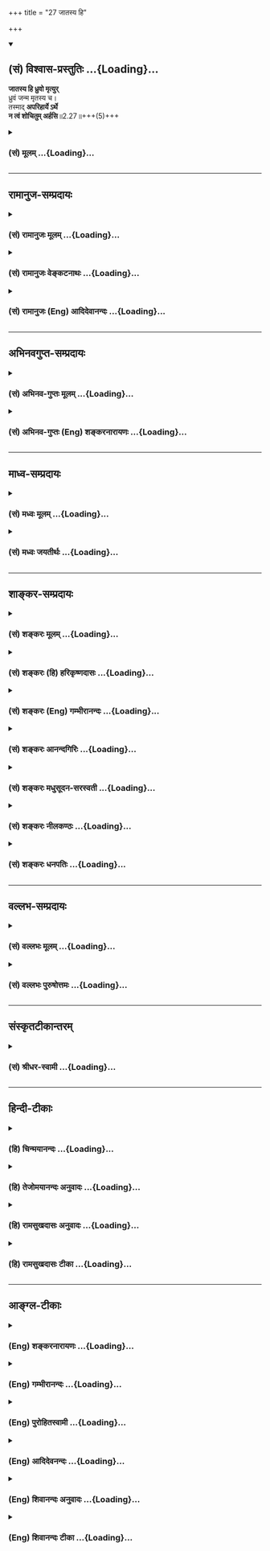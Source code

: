+++
title = "27 जातस्य हि"

+++
<div class="js_include" newlevelforh1="2" title="(सं) विश्वास-प्रस्तुतिः" unfilled url="/mahAbhAratam/vyAsaH/shlokashaH/06-bhIShma-parva/03-bhagavad-gItA-parva/saMskRtam/vishvAsa-prastutiH/02_sAnkhya-yogaH_sarva-/27_jAtasya_hi.md">
<details open><summary><h2>(सं) विश्वास-प्रस्तुतिः ...{Loading}...</h2></summary>

**जातस्य हि ध्रुवो मृत्युर्**  
ध्रुवं जन्म मृतस्य च।  
तस्माद् **अपरिहार्ये ऽर्थे**  
**न त्वं शोचितुम् अर्हसि**॥2.27॥+++(5)+++
</details>
</div>
<div class="js_include collapsed" newlevelforh1="3" title="(सं) मूलम्" unfilled url="/mahAbhAratam/vyAsaH/shlokashaH/06-bhIShma-parva/03-bhagavad-gItA-parva/saMskRtam/mUlam/02_sAnkhya-yogaH_sarva-/27_jAtasya_hi.md">
<details><summary><h3>(सं) मूलम् ...{Loading}...</h3></summary>

जातस्य हि ध्रुवो मृत्युर्ध्रुवं जन्म मृतस्य च।  
तस्मादपरिहार्येऽर्थे न त्वं शोचितुमर्हसि।।2.27।।
</details>
</div>


_________________
## रामानुज-सम्प्रदायः
<div class="js_include collapsed" newlevelforh1="3" title="(सं) रामानुजः मूलम्" unfilled url="/mahAbhAratam/vyAsaH/shlokashaH/06-bhIShma-parva/03-bhagavad-gItA-parva/saMskRtam/rAmAnujaH/mUlam/02_sAnkhya-yogaH_sarva-/27_jAtasya_hi.md">
<details><summary><h3>(सं) रामानुजः मूलम् ...{Loading}...</h3></summary>

।।2.27।। उत्पन्नस्य विनाशो **ध्रुवः** अवर्जनीय उपलभ्यते। तथा विनष्टस्य
अपि **जन्म** अवर्जनीयम्।  
कथम् इदम् उपलभ्यते विनष्टस्य उत्पत्तिः इति।  
सत एव उत्पत्त्युपलब्धेः असतः च अनुपलब्धेः। उत्पत्तिविनाशादयः सतो
द्रव्यस्य अवस्थाविशेषाः। तन्तुप्रभृतीनि द्रव्याणि सन्ति एव
रचनाविशेषयुक्तानि पटादीनि उच्यन्ते।  
असत्कार्यवादिना अपि एतावद् एव उपलभ्यते। न हि तत्र
तन्तुसंस्थानविशेषातिरेकेण द्रव्यान्तरं प्रतीयते।  
कारकव्यापारनामान्तरभजनव्यवहारविशेषाणाम् एतावता एव उपपत्तेः न च
द्रव्यान्तरकल्पना युक्ता। अत उत्पत्तिविनाशादयः सतो द्रव्यस्य
अवस्थाविशेषाः।  
उत्पत्त्याख्याम् अवस्थाम् उपयातस्य द्रव्यस्य
तद्विरोध्यवस्थान्तरप्राप्तिः विनाश इति उच्यते।  
मृद्द्रव्यस्य पिण्डत्वघटत्वकपालत्वचूर्णत्वादिवत् परिणामिद्रव्यस्य
परिणामपरम्परा अवर्जनीया। तत्र पूर्वावस्थस्य द्रव्यस्य
उत्तरावस्थाप्राप्तिः विनाशः सा एव तदवस्थस्य उत्पत्तिः। एवम्
उत्पत्तिविनाशाख्यपरिणामपरम्परा परिणामिनो द्रव्यस्य अपरिहार्या इति
**न** तत्र **शोचितुम् अर्हसि।  
सतो द्रव्यस्य पूर्वावस्थाविरोध्यवस्थान्तरप्राप्तिदर्शनेन यः अल्पीयान्
शोकः सोऽपि मनुष्यादिभूतेषु न संभवति इत्याह।  
**

</details>
</div>
<div class="js_include collapsed" newlevelforh1="3" title="(सं) रामानुजः वेङ्कटनाथः" unfilled url="/mahAbhAratam/vyAsaH/shlokashaH/06-bhIShma-parva/03-bhagavad-gItA-parva/saMskRtam/rAmAnujaH/venkaTanAthaH/02_sAnkhya-yogaH_sarva-/27_jAtasya_hi.md">
<details><summary><h3>(सं) रामानुजः वेङ्कटनाथः ...{Loading}...</h3></summary>

  
  
।।2.27।। ध्रुवमृत्युमृतादिशब्दानां अर्थान्तरव्युदासाय प्रकृतोपपादकंजातस्य
इत्यादिकं व्याख्याति उत्पन्नस्येत्यादि। उपलभ्यते
इतिहिशब्दसूचितप्रमाणप्रसिद्धिरुच्यते। हेतुपरत्वेऽपि
हिशब्दस्यार्थात्तत्सिद्धिः। मृतस्य जन्मव्याघाताभिप्रायेण चोदयति कथमिति।
यदि केवलमौपदेशिकोऽयमर्थः स्यात् तथाऽभ्युपगम्येत। अत्र तुजातस्य हि इति
लोकसिद्धानुवादेनोच्यते। लोके च प्रागसत एवोत्पत्तिर्दृष्टा। न तु
कदाचिदुत्पद्य निरुद्धस्य। यदि च नष्टं पुनर्जायेत तदा
दुःखात्यन्तनिवृत्तेरशक्यत्वादपवर्गशास्त्रमखिलमप्रमाणं स्यात्
व्याधिशत्रुविजयादिप्रयासश्च निरर्थकः स्यात्। पुत्रादिमरणे च न शोचनीयम्
अतो नेदमुपपत्तिमदिति भावः। परिहरति सत एवेति। नन्विदमुभयमप्ययुक्तम् सत
उत्पत्तिनैरपेक्ष्यात् प्रागसतामेव च घटादीनामुत्पत्तिदर्शनादित्याशङ्क्याह
उत्पत्तीति। निदर्शयति तन्तुप्रभृतीनि हीति। अन्त्यतन्तुसंयोगात्पूर्वं
दीर्घैकतन्त्वारब्धे च त्वयाऽप्येवमिष्यत इति भावः। उक्तं च नारायणाचार्यैः
एकस्माद्दीर्घतमात्तन्तोः पटादेरुत्पत्तिर्दृष्टा नी.मा. इति।
असत्कार्यत्वादिनं प्रति किमवयवीति कश्चिदवयवसमुदायातिरिक्तः पदार्थो
दृश्यते कल्प्यते वेति विकल्पमभिप्रेत्य प्रथमकल्पे दूषणमाह असदिति। एतावत्
रचनाविशेषयुक्तत्वमात्रमित्यर्थः। वादिनोपलभ्यत इति पदाभ्यां
वाङ्मनसविसंवादमभिप्रैति। एतावदेवेत्युक्तमर्थं प्रपञ्चयति नहीति।
द्वितीयकल्पं दूषयति कारकेति। यदि साङ्ख्यवद्द्वयमपि
सर्वस्याप्यनागन्तुकत्वं वदामः तदा भवेदेव कारकव्यापारादिनैरर्थक्यादिदोषः।
वयं हि द्रव्याणां सर्वेषामनागन्तुकत्वं तदवस्थानां चागन्तुकत्वं ब्रूमः।
घटादिवत् प्रदीपादिष्वपि अवस्थान्तरापत्तिरनुमीयते। चूर्णितविशीर्णघटस्येव
तु सूक्ष्मावस्थाप्राप्त्यानुपलम्भः। अतो न कश्चिद्दोष इति भावः।
व्यवहारविशेषोऽत्र उदकाहरणादिरभि मतः नामान्तरभजनस्य पृथगुक्तत्वात्। एतेन
कारणसङ्ख्यापरिमाणादिबुद्धिसंस्थानादिभेदः
पूर्वत्वोत्तरत्वनष्टत्वानष्टत्वादिरपि निर्व्यूढः।
द्रव्यान्तरत्वकल्पनायां गुरुत्वान्तरकार्यादिप्रसङ्गस्य
अवयवावयविगुरुत्वयोरन्यतरप्रतिबन्धादिना निर्वाहश्च अतिक्लिष्ट
इत्यभइप्रायेणाह न च द्रव्यान्तरेति। आहुश्च यदि द्रव्यान्तरं कार्यं
कारणेभ्यो भवेदिह। गुरुत्वमतिरिच्येत कार्ये तच्च न दृश्यते। द्विपलं घट
इत्येतद्व्यपदेशो न युज्यते म.भा. इति। निगमयति अत इति। तावत
एवोपलम्भादन्यस्यानुपलम्भात् कल्पकानां चान्यथैवोपपन्नत्वादित्यर्थः।  
ननु भवतु नामोत्पत्तिर्द्रव्यस्यावस्थाविशेषः विनाशस्त्वभावरूपः
तद्विरुद्धश्च कथं तदवस्थेत्युच्यत इत्यत्राह उत्पत्त्याख्यामिति।
अयमभिप्रायः न तावदभावाख्यं किञ्चित्पदार्थान्तरं विविच्योपलभामहे नापि
नास्तिव्यवहारादिना कल्पयितुं युक्तम् उभयसम्प्रतिपन्नावस्थान्तरादिनैव
निर्वाहात्। न च श्यामावस्थाप्रहाणेन रक्तावस्थापरिग्रहे
घटनाशव्यवहारप्रसङ्गः कपालाद्यवस्थावत् रक्तावस्थाया घटावस्थाविरोधित्वस्य
भवताप्यनभ्युपगमात्। न च भावत्वेनैकराश्यनुप्रविष्टानां विरोधो युज्यत इति
वाच्यम् तेजस्तिमिरशीतोष्णतृणदहनादीनां भावानामेव
सहानवस्थानवध्यघातुकत्वलक्षणविरोधदर्शनात् अभावाभावस्य च भावत्वस्वीकारात्।
अन्यथा पदार्थत्वेनैकराशेरभावस्यापि भावविरोधो न कथञ्चिदुपपद्यते। तदेवं
विरोध्युत्तरावस्था प्रध्वंसः। विरोधिपूर्वावस्था प्रागभावः।
वस्त्वन्तरगतासाधारणविरोधिधर्म एव
समानाधिकरणव्यधिकरणनिषेधभेदेनान्योन्याभावोऽत्यन्ताभावश्च।
देशकालसम्भेदविशेषस्तत्कृतावस्थाविशेषो वा संसर्गाभावः।
प्रतियोग्यादिभेदाच्च पितृत्वपुत्रत्वादिव्यहारवत्
अस्तिनास्तीत्यादिव्यवहारवैचित्र्यमिति।  
  
  
ननु यदि कपालत्वाद्युत्तरावस्थाप्राप्तिर्विनाशः तर्हि कपालविनाशे घटविनाश
एव विनष्टः स्यादिति चूर्णावस्थायां घटोन्मज्जनप्रसङ्गः यदि च पिण्डावस्था
घटप्रागभावः तदा पिण्डीकारात्पूर्वं
प्रागभावाभावाद्धटसिद्धिर्घटात्यन्ताभावो वा स्यादित्यत्राह
मृद्द्रव्यस्येति। अयमभिप्रायः न तावदेकैव कपालत्वावस्था
घटत्वावस्थाविरोधिनी। चूर्णत्वाद्यवस्थानामपि तद्विरोधित्वादभावरूपं
प्रध्वंसमभ्युपगच्छतोऽपि विरोध्यवस्थापरम्परा अवर्जनीया। ततः
कपालत्वचूर्णत्वादीनां विरोध्युत्तरावस्थात्वाविशेषात्तासु सर्वास्ववस्थासु
घटविनाशाव्यवहारोपपत्तिः। एवं प्रागभावेऽपि विरोधिपूर्वावस्थापरम्परया
निर्वाहः। एवमनभ्युपगमे व्यतिरिक्ताभावपक्षेऽप्युक्तदोषो दुर्वारः। तत्रापि
हि यदि घटाख्यं द्रव्यं घटप्रागभावनिवृत्तिः तर्हि घटनिवृत्तौ
घटप्रागभावनिवृत्तिरेव निवृत्तेति पुनः घटप्रागभावोन्मज्जनप्रसङ्गः। तथाच
सति मध्ये प्रागभावस्य विच्छेदायोगाद्धट एव न स्यात्। प्रागभावस्य च
सामग्रीसम्पत्तौ भावशिरस्कत्वान्नष्टाया एव घटव्यक्तेः पुनरुन्मज्जनं
स्यात्। एवं यदि प्रध्वंसस्य घट एव प्रागभावस्तदा घटोत्पत्तेः पूर्वं
प्रध्वंसप्रागभावाभावात्पिण्डावस्थायां घटप्रध्वंसः स्यात्। तथा च सति घट
एव कदाचिदपि नोत्पद्येत स्वप्रध्वंसे वर्तमाने स्वोत्पत्त्ययोगात् अन्यथा
कपालाद्यवस्थायामपि तदुन्मज्जनप्रसङ्गात्। एवं च पिण्डावस्थायां
घटविनाशप्रसङ्गे विनाशस्य भावोत्तरकालीनत्वात्पिण्डात्प्रागेव घटसिद्धिः
स्यात्। ततश्च तत्सिद्धिनाशकालयोर्द्वयोरपि कारकव्यापारानर्थक्यं
स्यादित्यादि दूषणशतं देयम्। अतः सुष्ठूक्तंविरोध्यवस्थापरम्परैव
प्रागभावप्रध्वंसौ इति। पिण्डत्वघटत्वेत्यादिनामही घटत्वं घटतः कपालिका
कपालिकाचूर्णरजस्ततोऽणुः वि.पु.2।12।42 इति भगवत्पराशरवचनं स्मारयति। तत्र
हि प्रकरणे नास्त्यवस्त्वसत्यादिशब्दानामवस्थान्तरापत्तिनिबन्धनत्वं
स्पष्टम्। व्याख्यातं च शारीरकभाष्ये।  
नन्वेवमपिजातस्य हि ध्रुवो मृत्युः इत्येतावदुपद्यताम् उत्पन्नस्य
घटादेर्नाशदर्शनात्। ध्रुवं जन्म मृतस्य च इति तु नोपपद्यते नष्टस्य घटादेः
पुनरुत्पत्त्यदर्शनात् न च पुनरुत्पत्तिरस्य शोकनिमित्तं येन
तस्यावर्जनीयत्वं प्रतिपाद्येतेत्यत्राह तत्रेति। अयमभिप्रायः यदवस्थस्य
द्रव्यस्य विनाशः न तदवस्थस्यैव पुनरुत्पत्तिरुच्यते किन्तु तस्यैव
द्रव्यस्यावस्थान्तरविशिष्टस्य। एकमेव हि द्रव्यं घटाकारेण नष्टं
कापालाकारेणोत्पद्यते। एकैव हि कपालावस्था घटावस्थस्य द्रव्यस्य नाशः
कपालावस्थस्य तस्यैवोत्पत्तिः। अत एवोपपन्नं नष्टस्यैवोत्पत्तिरिति। सैव
उत्तरावस्थाप्राप्तिरित्यर्थः। अत्र प्राप्तिशब्देन प्रथमक्षणागमस्य
विवक्षितत्वादुत्तरेषु क्षणेषूत्पत्तिशब्दप्रयोगाभाव उपपन्न इति सूचितम्।
एवं सति पुनरुत्पत्तेरवर्जनीयत्वप्रतिपादनं च नाशावर्जनीयत्वप्रतिपादनमेव।
तत एव शोकापनोदनार्थताऽपि युक्ता। यद्वा यदीदमचिद्द्रव्यं नष्टमिति शोचसि
तर्हि तदेव हि द्रव्यं तदुत्तरावस्थं तथोत्पन्नमिति किं न प्रीयस इति भावः।
एकस्यैव परिणामस्य निरूपणभेदादुत्पत्त्याख्या विनाशाख्या
चेतिउत्पत्तिविनाशाख्यपरिणामेत्युक्तम्। एवं प्रलयापेक्षया
सृष्टेर्विनाशत्वेऽपि पुरुषार्थयोगायोगादिविवक्षया
व्यवहारव्यवस्था। परिणामिन इति अपरिहार्यत्वकारणं तत्स्वभावत्वमुक्तम्।
इतिशब्देनापरिहार्यपदं हेत्वभिप्रायमिति व्यञ्जयति।  
  
  
  

</details>
</div>
<div class="js_include collapsed" newlevelforh1="3" title="(सं) रामानुजः (Eng) आदिदेवानन्दः" unfilled url="/mahAbhAratam/vyAsaH/shlokashaH/06-bhIShma-parva/03-bhagavad-gItA-parva/saMskRtam/rAmAnujaH/english/AdidevAnandaH/02_sAnkhya-yogaH_sarva-/27_jAtasya_hi.md">
<details><summary><h3>(सं) रामानुजः (Eng) आदिदेवानन्दः ...{Loading}...</h3></summary>

2.27 For what has originated, destruction is certain - it is seen to be inevitable. Similarly what has perished will inevitably originate. How should this be understood - that there is origination for that
(entity)which has perished; It is seen that an existing entity only can originate and not a non-existent one. Origination, annihilation etc.,
are merely particular states of an existent entity. Now thread etc., do really exist. When arranged in a particular way, they are called clothes etc. It is seen that even those who uphold the doctrine that the effect is a new entity (Asatkarya-vadins) will admit this much that no new entity over and above the particular arrangement of threads is seen. It is not tenable to hold that this is the coming into being of a new entity, since, by the process of manufacture there is only attainment of a new name and special functions. No new entity emerges. Origination,
annihilation etc., are thus particular stages of an existent entity.
With regard to an entity which has entered into a stage known as origination, its entry into the opposite condition is called annihilation. Of an evolving entity, a seqence of evolutionary stages is inevitable. For instance, clay becomes a lump, jug, a potsherd, and
(finally) powder. Here, what is called annihilation is the attainment of a succeeding stage by an entity which existed previously in a preceding stage. And this annihilation itself is called birth in that stage. Thus,
the seence called birth and annihilation being inevitable for an evolving entity, it is not worthy of you to grieve. Now Sri Krsna says that not even the slightest grief arising from seeing an entity passing from a previous existing stage to an opposite stage, is justifiable in regard to human beings etc.

</details>
</div>


_________________
## अभिनवगुप्त-सम्प्रदायः
<div class="js_include collapsed" newlevelforh1="3" title="(सं) अभिनव-गुप्तः मूलम्" unfilled url="/mahAbhAratam/vyAsaH/shlokashaH/06-bhIShma-parva/03-bhagavad-gItA-parva/saMskRtam/abhinava-guptaH/mUlam/02_sAnkhya-yogaH_sarva-/27_jAtasya_hi.md">
<details><summary><h3>(सं) अभिनव-गुप्तः मूलम् ...{Loading}...</h3></summary>

।।2.28।। न चैतदन्यथा नित्यानित्यत्वमुपपत्तिमत् +++(NK नित्यत्वानित्यत्वम्)+++।
यतः +++(S adds कुत इत्याह after यतः)+++  
जातस्येति। जन्मनः अनन्तरं नाशः नाशादनन्तरं जन्मेति चक्रवदयं
जन्ममरणसन्तान इति किंपरिमाणं शोच्यताम् +++(N शोच्यतायाम)+++ इति।  

</details>
</div>
<div class="js_include collapsed" newlevelforh1="3" title="(सं) अभिनव-गुप्तः (Eng) शङ्करनारायणः" unfilled url="/mahAbhAratam/vyAsaH/shlokashaH/06-bhIShma-parva/03-bhagavad-gItA-parva/saMskRtam/abhinava-guptaH/english/shankaranArAyaNaH/02_sAnkhya-yogaH_sarva-/27_jAtasya_hi.md">
<details><summary><h3>(सं) अभिनव-गुप्तः (Eng) शङ्करनारायणः ...{Loading}...</h3></summary>

2.27 Jatasya etc. Destruction comes after birth, and after the
destruction comes birth. Thus, this series of birth-and-death is like a
circle. Hence to what extent is this to be lamented for ; Furthermore-

</details>
</div>


_________________
## माध्व-सम्प्रदायः
<div class="js_include collapsed" newlevelforh1="3" title="(सं) मध्वः मूलम्" unfilled url="/mahAbhAratam/vyAsaH/shlokashaH/06-bhIShma-parva/03-bhagavad-gItA-parva/saMskRtam/madhvaH/mUlam/02_sAnkhya-yogaH_sarva-/27_jAtasya_hi.md">
<details><summary><h3>(सं) मध्वः मूलम् ...{Loading}...</h3></summary>

।।2.27।। कुतोऽशोकः नियतत्वदित्याह जातस्येति।  

</details>
</div>
<div class="js_include collapsed" newlevelforh1="3" title="(सं) मध्वः जयतीर्थः" unfilled url="/mahAbhAratam/vyAsaH/shlokashaH/06-bhIShma-parva/03-bhagavad-gItA-parva/saMskRtam/madhvaH/jayatIrthaH/02_sAnkhya-yogaH_sarva-/27_jAtasya_hi.md">
<details><summary><h3>(सं) मध्वः जयतीर्थः ...{Loading}...</h3></summary>

।।2.27।। अनेनैव अभिप्रायेण एतदेकवाक्यतयोत्तरं श्लोकद्वयं क्रमेणावतारयति
**कुत** इति। शङ्कामनूद्य तथापि न शोचितुमर्हसीत्युक्तम् तत्र को
हेतुरित्यर्थः।  

</details>
</div>


_________________
## शाङ्कर-सम्प्रदायः
<div class="js_include collapsed" newlevelforh1="3" title="(सं) शङ्करः मूलम्" unfilled url="/mahAbhAratam/vyAsaH/shlokashaH/06-bhIShma-parva/03-bhagavad-gItA-parva/saMskRtam/shankaraH/mUlam/02_sAnkhya-yogaH_sarva-/27_jAtasya_hi.md">
<details><summary><h3>(सं) शङ्करः मूलम् ...{Loading}...</h3></summary>

।।2.27।।  
  
जातस्य हि लब्धजन्मनः ध्रुवः अव्यभिचारी मृत्युः मरणं ध्रुवं जन्म मृतस्य
च। तस्मादपरिहार्योऽयं जन्ममरणलक्षणोऽर्थः। तस्मिन्नपरिहार्येऽर्थे न त्वं
शोचितुमर्हसि।।  
कार्यकरणसंघातात्मकान्यपि भूतान्युद्दिश्य शोको न युक्तः कर्तुम् यतः  
  

</details>
</div>
<div class="js_include collapsed" newlevelforh1="3" title="(सं) शङ्करः (हि) हरिकृष्णदासः" unfilled url="/mahAbhAratam/vyAsaH/shlokashaH/06-bhIShma-parva/03-bhagavad-gItA-parva/saMskRtam/shankaraH/hindI/harikRShNadAsaH/02_sAnkhya-yogaH_sarva-/27_jAtasya_hi.md">
<details><summary><h3>(सं) शङ्करः (हि) हरिकृष्णदासः ...{Loading}...</h3></summary>

।।2.27।। ऐसा होनेसे  
  
जिसने जन्म लिया है उसका मरण ध्रुव निश्चित है और जो मर गया है उसका जन्म
ध्रुव निश्चित है इसलिये यह जन्ममरणरूप भाव अपरिहार्य है अर्थात् किसी
प्रकार भी इसका प्रतिकार नहीं किया जा सकता इस अपरिहार्य विषयके निमित्त
तुझे शोक करना उचित नहीं।  

</details>
</div>
<div class="js_include collapsed" newlevelforh1="3" title="(सं) शङ्करः (Eng) गम्भीरानन्दः" unfilled url="/mahAbhAratam/vyAsaH/shlokashaH/06-bhIShma-parva/03-bhagavad-gItA-parva/saMskRtam/shankaraH/english/gambhIrAnandaH/02_sAnkhya-yogaH_sarva-/27_jAtasya_hi.md">
<details><summary><h3>(सं) शङ्करः (Eng) गम्भीरानन्दः ...{Loading}...</h3></summary>

2.27 This being so, 'death of anyone born', etc. Hi, for; mrtyuh, death;
jatasya, of anyone born; dhruvah, is certain; is without exception; ca,
and mrtasya, of the dead; janmah, (re-) birth; is dhruvam, a certainly.
Tasmat, therefore, this fact, viz birth and death, is inevitable. With
regard to that (fact), apariharye, over an enevitable; arthe, fact;
tvam, you; na arhasi, ought not; socitum, to grieve.

</details>
</div>
<div class="js_include collapsed" newlevelforh1="3" title="(सं) शङ्करः आनन्दगिरिः" unfilled url="/mahAbhAratam/vyAsaH/shlokashaH/06-bhIShma-parva/03-bhagavad-gItA-parva/saMskRtam/shankaraH/AnandagiriH/02_sAnkhya-yogaH_sarva-/27_jAtasya_hi.md">
<details><summary><h3>(सं) शङ्करः आनन्दगिरिः ...{Loading}...</h3></summary>

।।2.27।। तयोरवश्यंभावित्वे सत्यनु शोकस्याकर्तव्यत्वे हेत्वन्तरमाह
**तथाचेति।  
**

</details>
</div>
<div class="js_include collapsed" newlevelforh1="3" title="(सं) शङ्करः मधुसूदन-सरस्वती" unfilled url="/mahAbhAratam/vyAsaH/shlokashaH/06-bhIShma-parva/03-bhagavad-gItA-parva/saMskRtam/shankaraH/madhusUdana-sarasvatI/02_sAnkhya-yogaH_sarva-/27_jAtasya_hi.md">
<details><summary><h3>(सं) शङ्करः मधुसूदन-सरस्वती ...{Loading}...</h3></summary>

।।2.27।। युद्ध्यस्य नन्वात्मन आभूतसंप्लवस्थायित्वपक्षे नित्यत्वपक्षे
दृष्टादृष्टदुःखसंभवात्तद्भयेन शोचामीत्यत आह द्वितीयश्लोकेन हि यस्मात्
जातस्य स्वकृतधर्माधर्मादिवशाल्लब्धशरीरेन्द्रियसंबन्धनस्य स्थिरस्यात्मनो
ध्रुव आवश्यको  
  
मृत्युस्तच्छरीरादिविच्छेदस्तदारम्भककर्मक्षयनिमित्तः। संयोगस्य
वियोगावसानत्वात्। तथा ध्रुवं जन्म मृतस्य च  
  
प्राग्देहकृतकर्मफलोपभोगार्थं सानुशयस्यैव प्रस्तुतत्वान्न
जीवन्मुक्तेर्व्यभिचारः। तस्मादेवमपरिहार्ये  
  
परिहर्तुमशक्येऽस्मिञ्जन्ममरणलक्षणेऽर्थे विषये त्वमेवं विद्वान्न
शोचितुमर्हसि। तथाच वक्ष्यतिऋतेऽपि त्वां नभविष्यन्ति सर्वे इति। यदि हि
त्वया युद्धेनाहन्यमाना एते जीवेयुरेव तदा युद्धाय शोकस्तवोचितः स्यात् एते
तु कर्मक्षयात्स्वयमेव म्रियन्त इति तत्परिहारासमर्थस्य तव
दृष्टदुःखनिमित्तः शोको नोचित इति भावः। एवमदृष्टदुःखनिमित्तेपि
शोकेतस्मादपरिहार्येऽर्थे  
  
इत्येवोत्तरम्। युद्धाख्यं हि कर्म क्षत्रियस्य नियतमग्निहोत्रादिवत्।
तच्चयुध संप्रहारे इत्यस्माद्धातोर्निष्पन्नं  
  
शत्रुप्राणवियोगानुकूलशस्त्रप्रहाररूपं विहितत्वादग्नीषोमीयादिहिंसावन्न
प्रत्यवायजनकम्। तथाच गौतमः स्मरतिन दोषो  
  
हिंसायामाहवेऽन्यत्र
व्यश्वासारथ्यनायुधकृताञ्जलिप्रकीर्णकेशपराङ्भुखोपविष्टस्थलवृक्षारूढदूतगोब्राह्मणवादिभ्यः
इति।  
  
ब्राह्मणग्रहणं चात्रायोद्धृब्राह्मणविषयम्। गवादिप्रायपाठादिति स्थितम्।
एतच्च सर्वंस्वधर्ममपि चावेक्ष्य इत्यत्र स्पष्टीकरिष्यते। तथाच
युद्धलक्षणेऽर्थेऽग्निहोत्रादिवद्विहितत्वादपरिहार्ये परिहर्तुमशक्ये
तदकरणे प्रत्यवायप्रसङ्गात् त्वमदृष्टदुःखभयेन शोचितुं नार्हसीति पूर्ववत्।
यदि तु युद्धाख्यं कर्म काम्यमेवय आहवेषु युध्यन्ते भूम्यर्थमपराङ्मुखाः।
अकूटैरायुधैर्यान्ति ते स्वर्गं योगिनो यथा।। इति याज्ञवल्क्यवचनात्हतो वा
प्राप्स्यसि स्वर्गं जित्वा वा भोक्ष्यसे महीम् इति भगवद्वचनाच्च तदापि
प्रारब्धस्य काम्यस्याप्यवश्यपरिसमापनीयत्यवे नित्यतुल्यत्वात् त्वयाच
युद्धस्य प्रारब्धत्वादपरिहार्यत्वं तुल्यमेव। अथवा आत्मनित्यत्वपक्ष एव
श्लोकद्वयं अर्जुनस्य परमास्तिकस्य वेदबाह्यमताभ्युपगमासंभवात्। अक्षरयोजना
तु नित्यश्चासौ  
  
देहेन्द्रियादिसंबन्धवशाज्जातश्चेति। नित्यजातस्तमेनमात्मानं नित्यमपि
सन्तं जातं चेन्मन्यसे तथा नित्यमपि सन्तं मृतं चेन्मन्यसे तथापि त्वं
नानुशोचितुमर्हसीति प्रतिज्ञाय हेतुमाह जातस्य हीत्यादिना। नित्यस्य
जातत्वं मृतत्वं च प्राग्व्याख्यातम्।  
  
स्पष्टमन्यम्। भाष्यमप्यस्मिन्पक्षे योजनीयम्।  

</details>
</div>
<div class="js_include collapsed" newlevelforh1="3" title="(सं) शङ्करः नीलकण्ठः" unfilled url="/mahAbhAratam/vyAsaH/shlokashaH/06-bhIShma-parva/03-bhagavad-gItA-parva/saMskRtam/shankaraH/nIlakaNThaH/02_sAnkhya-yogaH_sarva-/27_jAtasya_hi.md">
<details><summary><h3>(सं) शङ्करः नीलकण्ठः ...{Loading}...</h3></summary>

।।2.27।। शोचितुं नार्हसीत्युक्तं तत्र हेतुमाह **जातस्येति।**
ध्रुवोऽपरिहार्यः मृत्युर्मरणम्। अपरिहार्ये अर्थे मरणाख्ये त्वदुद्योगं
विनापि अवश्यंभाविनि विषये न त्वं शोचितुमर्हसि। वक्ष्यति चमयैवैते निहताः
पूर्वमेव इति।  

</details>
</div>
<div class="js_include collapsed" newlevelforh1="3" title="(सं) शङ्करः धनपतिः" unfilled url="/mahAbhAratam/vyAsaH/shlokashaH/06-bhIShma-parva/03-bhagavad-gItA-parva/saMskRtam/shankaraH/dhanapatiH/02_sAnkhya-yogaH_sarva-/27_jAtasya_hi.md">
<details><summary><h3>(सं) शङ्करः धनपतिः ...{Loading}...</h3></summary>

।।2.27।। अस्मिन्पक्षे शोकाभावं स्फुटयति **जातस्येति।** नन्वात्मन
आभूतसंप्लवस्थायित्वपक्षेनित्यत्वपक्षे च दृष्टादृष्टदुःखसंभवात्तद्भयेन
शोचामीत्यत आहेति तु यथाश्रुततमूलाननुगुणत्वादाचार्यैर्नावतरितं
तस्मादपरिहार्येऽवश्यंभाविनि जन्ममरणलक्षणेऽर्थे यत्त्वेवं
अदृष्टनिमित्तेऽपि शोके तस्मादपरिहार्येऽर्थे इत्येवोत्तरम्। युद्धाख्यं हि
कर्मक्षत्रियस्यापरिहार्यमित्यादि तदुपेक्ष्यम् प्रकरणविरोधात्
जन्ममरणलक्षणस्यार्थस्य ध्रुवताया एव पूर्वार्धे प्रस्तुतत्वात्। यत्तु
अथवा आत्मनित्यत्वपक्ष एव श्लोकद्वयमर्जुनस्य परमास्तिकस्य
वेदबाह्यमताभ्युपगमासंभवात्। अक्षरयोजना तु नित्यश्चासौ
देहेन्द्रियसंबन्धवशाज्जातश्चेति नित्यजातस्तमेनमात्मानं नित्यमपि सन्तं
जातं चेन्मन्यसे तथा नित्यमपि सन्तं मृतं चेन्मन्यसे तथापि त्वं
नामुशोचितुमर्हसि इति प्रतिज्ञाय हेतुमाह जातस्य हीत्यादिना। मृत्युः
शरीरादिविच्छेदः तत्संयोगो जन्म। भाष्यमप्यस्मिन्पक्षे योजनीयमिति
तद्विचार्यम्। समासैकदेशस्य क्रियायामन्वयायोगात्
प्रयोजनशून्यक्लिष्टकल्पनाया अन्याय्यत्वाच्च। ननूक्तमेवार्जुनस्य
परमास्तिकस्य वेदबाह्यताभ्युपगमासंभवरुपं प्रयोजनमितिचेन्न।
भगवतैवाभ्युपगभ्य कैमुत्यन्यायः प्रदर्शित इत्युक्तत्वात्। तथाच परमास्तिकं
श्रीरामचन्द्रं प्रति भगवतो वसिष्ठस्य वचनंत्वं चेदबभूविथ पुरा तथेदानीं
भविष्यसि। अद्य चेह स्थितोऽसीति ज्ञातवानसि निश्चयम्
तदानन्तरगानन्यान्प्राणादीन्निकटस्थितान्। बन्धूनतीतान्सुबहून्कस्मात्त्वं
नानुशोचसि पूर्वमन्यस्तथेदानीं बभूविथ भविष्यसि। यदि राम तथापि त्वं
सद्रूपः किं विमुह्यसि पुरा भूत्वाथ भूत्वा च भूयश्चेन्न भविष्यसि। तथापि
क्षीणसंसारः किमर्थमनुशोचसि तस्मान्न दुःखिता युक्ता प्राकृते जागते भ्रमे।
तथैव मुदिता युक्ता युक्तं कार्यानुवर्तनम् इति। विवृतं चेदं टीकाकारैः।
एवमात्मनोऽसङ्गत्वाद्वितीयत्वदर्शने शोकसंभव उक्तः। इदानीमस्त्वासङगी तथापि
स किं नित्य उत क्षणिक उत प्रागभाववद्धटादिवद्वा कालान्तरेण नश्वरः।
सर्वेष्वपि पक्षेषु बन्धुशोको न युक्त इति प्रौढ्या समाधित्सुराद्ये कल्पे
तावदाह त्वं चेदिति। इति यदि निश्चयं ज्ञातवानसि
बन्धून्प्राणादीनिवेत्यध्याहारः विनिगमनाविरहात्सर्वशोकाशक्तेः क्वापि शोको
न युक्त इति भावः द्वितीयेऽप्याह पूर्वमिति। इदानीमन्यः अग्रेऽप्यन्यः
क्षणिकमात्मानं यदि जानासि तथापि किं सद्रूपमालम्ब्य विमुह्यसि
द्वितीयक्षणे शोच्यस्य शोचितुश्चासत्त्वेन शोकावसराभावादित्यर्थः
तृतीयेऽप्याह पुरेति। तथाप्यात्मनाशादेव क्षीणसंसारः यदात्मनो
जन्मादिसङ्गित्वेन शोको न युक्तस्तदा
किंवाच्यमसङ्गोदासीनकूटस्थस्वप्रकाशपूर्णानन्दैकरसत्वे स न युक्त
इत्याशयेनोपसंहरति तस्मादिति। मुदिता सहजसंतोषवृत्तिः इति। यत्तु
भाष्यमपीत्यादि तदपि न। आत्मनो नित्यत्वमभ्युपगम्येदमुच्यत इति
भाष्यस्यास्मिन्पक्षे योजनाया अशक्यत्वात् नित्यत्वच्छेदेऽभ्युपगम्येति न
संगच्छते नित्यत्वस्य स्वसिद्धान्तत्वात्। देहादिसंबन्धेनानित्यत्वमिति
शेषपूरणे तु जातत्वादिकमभ्युपगम्येति वक्तव्यं स्यात्।
अथचेत्यभ्युपगमार्थः। एनं प्रकृतमात्मानं नित्यजातं लोकप्रसिद्य्धा
प्रत्येनकशरीरोत्पत्तिं जातो जात इति वा मन्यसे तथा प्रतिताद्विनाशं नित्यं
वा मन्यसे मृतो मृत इति भाष्यस्य जातादौ
नित्यशब्दान्वयप्रतिपादनपरस्योक्तपक्षे योजयितुमशक्यत्वाच्चेति दिक्।  

</details>
</div>


_________________
## वल्लभ-सम्प्रदायः
<div class="js_include collapsed" newlevelforh1="3" title="(सं) वल्लभः मूलम्" unfilled url="/mahAbhAratam/vyAsaH/shlokashaH/06-bhIShma-parva/03-bhagavad-gItA-parva/saMskRtam/vallabhaH/mUlam/02_sAnkhya-yogaH_sarva-/27_jAtasya_hi.md">
<details><summary><h3>(सं) वल्लभः मूलम् ...{Loading}...</h3></summary>

।।2.27।। कुत इत्यत आह। हि यतः। जातस्येति। मृत्युर्ध्रुवो मृतस्य च
ध्रुवमवर्जनीयं जन्म। एवमवर्जनीयेऽर्थे न शोचितुमर्हसि।  

</details>
</div>
<div class="js_include collapsed" newlevelforh1="3" title="(सं) वल्लभः पुरुषोत्तमः" unfilled url="/mahAbhAratam/vyAsaH/shlokashaH/06-bhIShma-parva/03-bhagavad-gItA-parva/saMskRtam/vallabhaH/puruShottamaH/02_sAnkhya-yogaH_sarva-/27_jAtasya_hi.md">
<details><summary><h3>(सं) वल्लभः पुरुषोत्तमः ...{Loading}...</h3></summary>

  
  
।।2.27।। ननु स्वसमानाभावान्निर्बले तु शोकः कर्तव्य एवेति चेत्तत्राह
जातस्येति। जातस्य देहस्य मृत्युर्ध्रुवः मृतस्य ध्रुवं जन्म
भवतीत्यर्थः। अत्रायमर्थः जातस्य गृहीतजन्मनो येन मृत्युर्निर्मितस्तस्य
तेनैव मृत्युर्ध्रुवो निश्चितस्तस्माद्येषां मृत्युस्त्वयैव निर्मितः स च
तथैव भविष्यति। तस्माद्यद्यथा ईश्वरनिर्मितं तत्तथैव भविष्यतीत्यपरिहार्ये
सर्वथा भाव्येऽर्थे त्वं न शोचितुं योग्योऽसीत्यर्थः। हीति युक्तोऽयमर्थः।
ईश्वरकृतं कोऽन्यथा कर्तुं समर्थः।  
  
  
  

</details>
</div>


_________________
## संस्कृतटीकान्तरम्
<div class="js_include collapsed" newlevelforh1="3" title="(सं) श्रीधर-स्वामी" unfilled url="/mahAbhAratam/vyAsaH/shlokashaH/06-bhIShma-parva/03-bhagavad-gItA-parva/saMskRtam/shrIdhara-svAmI/02_sAnkhya-yogaH_sarva-/27_jAtasya_hi.md">
<details><summary><h3>(सं) श्रीधर-स्वामी ...{Loading}...</h3></summary>

।।2.27।। कुत इत्यत आह **जातस्येति।** हि यस्माज्जातस्य
स्वारम्भककर्मक्षये मृत्युर्धुवो निश्चितः। मृतस्य तत्तद्देहकृतेन कर्मणा
जन्मापि ध्रुवमेव। तत्तस्मादेवमपरिहार्येऽर्थेऽवश्यंभाविनि
जन्ममरणलक्षणेऽर्थे त्वं विद्वाञ्शोचितुं नार्हसि। योग्यो न भवसीत्यर्थः।  

</details>
</div>


_________________
## हिन्दी-टीकाः
<div class="js_include collapsed" newlevelforh1="3" title="(हि) चिन्मयानन्दः" unfilled url="/mahAbhAratam/vyAsaH/shlokashaH/06-bhIShma-parva/03-bhagavad-gItA-parva/hindI/chinmayAnandaH/02_sAnkhya-yogaH_sarva-/27_jAtasya_hi.md">
<details><summary><h3>(हि) चिन्मयानन्दः ...{Loading}...</h3></summary>

।।2.27।। भौतिकवादी नास्तिक लोगों का मत है कि बिना किसी पूर्वापर कारण के
वस्तुएँ उत्पन्न नहीं होती हैं। आस्तिक लोग देह से भिन्न जीव का अस्तित्व
स्वीकार करते हुए कहते हैं कि एक ही जीव विकास की दृष्टि से अनेक शरीर धारण
करता है जिससे वह इस दृश्य जगत् के पीछे जो परम सत्य है उनको पहचान सकें।
दोनों ही प्रकार के विचारों में एक सामान्य बात यह है कि दोनों ही यह मानते
हैं कि जीवन जीवनमृत्यु की एक शृंखला है।  
इस प्रकार जीवन के स्वरूप को समझ लेने पर निरन्तर होने वाले जन्म और मृत्यु
पर किसी विवेकी पुरुष को शोक नहीं करना चाहिए। गर्मियों के दिनों में सूर्य
के प्रखर ताप में बाहर खड़े होकर यदि कोई सूर्य के ताप और चमक की शिकायत
करे तो वास्तव में यह मूढ़ता का लक्षण है। इसी प्रकार यदि जीवन को प्राप्त
कर उसके परिवर्तनशील स्वभाव की कोई शिकायत करता है तो यह एक अक्षम्य मूढ़ता
है।  
उपर्युक्त कारण से शोक करना अपने अज्ञान का ही परिचायक है। श्रीकृष्ण का
जीवन तो आनन्द और उत्साह का संदेश देता है। उनका जीवनसंदेश है रुदन अज्ञान
का लक्षण है और हँसना बुद्धिमत्ता का। हँसते रहो इन दो शब्दों में
श्रीकृष्ण के उपदेश को बताया जा सकता है। इसी कारण जब वे अपने मित्र को
शोकाकुल देखते है तो उसकी शोक और मोह से रक्षा करने के लिए और इस प्रकार
उसके जीवन के लक्ष्य को प्राप्त कराने के लिए वे तत्पर हो जाते हैं।  
अब आगे के दस श्लोक सामान्य मनुष्य का दृष्टिकोण बताते हैं। भगवान्
शंकराचार्य अपने भाष्य में कहते हैं कार्यकारण के सम्बन्ध से युक्त वस्तुओं
के लिए शोक करना उचित नहीं क्योंकि  

</details>
</div>
<div class="js_include collapsed" newlevelforh1="3" title="(हि) तेजोमयानन्दः अनुवादः" unfilled url="/mahAbhAratam/vyAsaH/shlokashaH/06-bhIShma-parva/03-bhagavad-gItA-parva/hindI/tejomayAnandaH/anuvAdaH/02_sAnkhya-yogaH_sarva-/27_jAtasya_hi.md">
<details><summary><h3>(हि) तेजोमयानन्दः अनुवादः ...{Loading}...</h3></summary>

।।2.27।। जन्मने वाले की मृत्यु निश्चित है और मरने वाले का जन्म निश्चित
है; इसलिए जो अटल है अपरिहार्य - है उसके विषय में तुमको शोक नहीं करना
चाहिये।।

</details>
</div>
<div class="js_include collapsed" newlevelforh1="3" title="(हि) रामसुखदासः अनुवादः" unfilled url="/mahAbhAratam/vyAsaH/shlokashaH/06-bhIShma-parva/03-bhagavad-gItA-parva/hindI/rAmasukhadAsaH/anuvAdaH/02_sAnkhya-yogaH_sarva-/27_jAtasya_hi.md">
<details><summary><h3>(हि) रामसुखदासः अनुवादः ...{Loading}...</h3></summary>

।।2.27।। क्योंकि पैदा हुएकी जरूर मृत्यु होगी और मरे हुएका जरूर जन्म
होगा। इस (जन्म-मरण-रूप परिवर्तन के प्रवाह) का परिहार अर्थात् निवारण नहीं
हो सकता। अतः इस विषयमें तुम्हें शोक नहीं करना चाहिये।

</details>
</div>
<div class="js_include collapsed" newlevelforh1="3" title="(हि) रामसुखदासः टीका" unfilled url="/mahAbhAratam/vyAsaH/shlokashaH/06-bhIShma-parva/03-bhagavad-gItA-parva/hindI/rAmasukhadAsaH/TIkA/02_sAnkhya-yogaH_sarva-/27_jAtasya_hi.md">
<details><summary><h3>(हि) रामसुखदासः टीका ...{Loading}...</h3></summary>

2.27।।***व्याख्या--*** **'जातस्य हि ध्रुवो मृत्युध्रुवं जन्म मृतस्य
च'--** पूर्वश्लोकके अनुसार अगर शरीरीको नित्य जन्मने और मरनेवाला भी मान
लिया जाय, तो भी वह शोकका विषय नहीं हो सकता। कारण कि जिसका जन्म हो गया
है, वह जरूर मरेगा और जो मर गया है, वह जरूर जन्मेगा।  
**'तस्मादपरिहार्येऽर्थे न त्वं शोचितुमर्हसि'--**इसलिये कोई भी इस
जन्म-मृत्युरूप प्रवाहका परिहार (निवारण) नहीं कर सकता; क्योंकि इसमें
किसीका किञ्चिन्मात्र भी वश नहीं चलता। यह जन्म-मृत्युरूप प्रवाह तो
अनादिकालसे चला आ रहा है और अनन्तकालतक चलता रहेगा। इस दृष्टिसे तुम्हारे
लिये शोक करना उचित नहीं है।  
ये धृतराष्ट्रके पुत्र जन्में हैं, तो जरूर मरेंगे। तुम्हारे पास ऐसा कोई
उपाय नहीं है, जिससे तुम उनको बचा सको। जो मर जायेंगे, वे जरूर जन्मेंगे।
उनको भी तुम रोक नहीं सकते। फिर शोक किस बातका;

</details>
</div>


_________________
## आङ्ग्ल-टीकाः
<div class="js_include collapsed" newlevelforh1="3" title="(Eng) शङ्करनारायणः" unfilled url="/mahAbhAratam/vyAsaH/shlokashaH/06-bhIShma-parva/03-bhagavad-gItA-parva/english/shankaranArAyaNaH/02_sAnkhya-yogaH_sarva-/27_jAtasya_hi.md">
<details><summary><h3>(Eng) शङ्करनारायणः ...{Loading}...</h3></summary>

2.27. Death is certain indeed for what is born; and birth is certain for
what is dead. Therefore you should not lament over a thing that is
unavoidable.

</details>
</div>
<div class="js_include collapsed" newlevelforh1="3" title="(Eng) गम्भीरानन्दः" unfilled url="/mahAbhAratam/vyAsaH/shlokashaH/06-bhIShma-parva/03-bhagavad-gItA-parva/english/gambhIrAnandaH/02_sAnkhya-yogaH_sarva-/27_jAtasya_hi.md">
<details><summary><h3>(Eng) गम्भीरानन्दः ...{Loading}...</h3></summary>

2.27 For death of anyone born is certain, and of the dead (re-) birth is a certainly. Therefore you ought not to grieve over an inevitable fact.

</details>
</div>
<div class="js_include collapsed" newlevelforh1="3" title="(Eng) पुरोहितस्वामी" unfilled url="/mahAbhAratam/vyAsaH/shlokashaH/06-bhIShma-parva/03-bhagavad-gItA-parva/english/purohitasvAmI/02_sAnkhya-yogaH_sarva-/27_jAtasya_hi.md">
<details><summary><h3>(Eng) पुरोहितस्वामी ...{Loading}...</h3></summary>

2.27 For death is as sure for that which is born, as birth is for that which is dead. Therefore grieve not for what is inevitable.

</details>
</div>
<div class="js_include collapsed" newlevelforh1="3" title="(Eng) आदिदेवनन्दः" unfilled url="/mahAbhAratam/vyAsaH/shlokashaH/06-bhIShma-parva/03-bhagavad-gItA-parva/english/AdidevanandaH/02_sAnkhya-yogaH_sarva-/27_jAtasya_hi.md">
<details><summary><h3>(Eng) आदिदेवनन्दः ...{Loading}...</h3></summary>

2.27 For, death is certain for the born, and re-birth is certain for the dead; therefore you should not feel grief for what is inevitable.

</details>
</div>
<div class="js_include collapsed" newlevelforh1="3" title="(Eng) शिवानन्दः अनुवादः" unfilled url="/mahAbhAratam/vyAsaH/shlokashaH/06-bhIShma-parva/03-bhagavad-gItA-parva/english/shivAnandaH/anuvAdaH/02_sAnkhya-yogaH_sarva-/27_jAtasya_hi.md">
<details><summary><h3>(Eng) शिवानन्दः अनुवादः ...{Loading}...</h3></summary>

2.27 For certain is death for the born, and certain is birth for the dead; therefore, over the inevitable thou shouldst not grieve.

</details>
</div>
<div class="js_include collapsed" newlevelforh1="3" title="(Eng) शिवानन्दः टीका" unfilled url="/mahAbhAratam/vyAsaH/shlokashaH/06-bhIShma-parva/03-bhagavad-gItA-parva/english/shivAnandaH/TIkA/02_sAnkhya-yogaH_sarva-/27_jAtasya_hi.md">
<details><summary><h3>(Eng) शिवानन्दः टीका ...{Loading}...</h3></summary>

2.27 जातस्य of the born; हि for; ध्रुवः certain; मृत्युः death; ध्रुवम्
certain; जन्म birth; मृतस्य of the dead; च and; तस्मात् therefore;
अपरिहार्ये inevritable; अर्थे in matter; न not; त्वम् thou; शोचितुम् to grieve; अर्हसि (thou) oughtest.Commentary Birth is sure to happen to that which is dead death is sure to happen to what which is born. Birth and death are certainly unavoidable. Therefore; you should not grieve over an inevitable matter.

</details>
</div>

